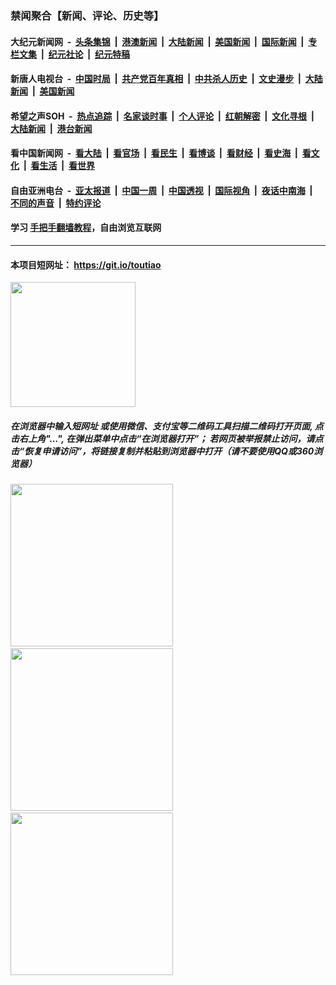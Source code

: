 ### 禁闻聚合【新闻、评论、历史等】

#### 大纪元新闻网 &nbsp;-&nbsp; [头条集锦](indexes/E头条集锦.md?t=02090233) &nbsp;|&nbsp; [港澳新闻](indexes/E港澳新闻.md?t=02090233)  &nbsp;|&nbsp; [大陆新闻](indexes/E大陆新闻.md?t=02090233) &nbsp;|&nbsp; [美国新闻](indexes/E美国新闻.md?t=02090233) &nbsp;|&nbsp; [国际新闻](indexes/E国际新闻.md?t=02090233) &nbsp;|&nbsp; [专栏文集](indexes/E专栏文集.md?t=02090233) &nbsp;|&nbsp; [纪元社论](indexes/E纪元社论.md?t=02090233) &nbsp;|&nbsp; [纪元特稿](indexes/E纪元特稿.md?t=02090233) 

#### 新唐人电视台 &nbsp;-&nbsp; [中国时局](indexes/N中国时局.md?t=02090233) &nbsp;|&nbsp; [共产党百年真相](indexes/N共产党百年真相.md?t=02090233) &nbsp;|&nbsp; [中共杀人历史](indexes/N中共杀人历史.md?t=02090233) &nbsp;|&nbsp; [文史漫步](indexes/N文史漫步.md?t=02090233) &nbsp;|&nbsp; [大陆新闻](indexes/N大陆新闻.md?t=02090233) &nbsp;|&nbsp; [美国新闻](indexes/N美国新闻.md?t=02090233)

#### 希望之声SOH &nbsp;-&nbsp; [热点追踪](indexes/H热点追踪.md?t=02090233) &nbsp;|&nbsp; [名家谈时事](indexes/H名家谈时事.md?t=02090233) &nbsp;|&nbsp; [个人评论](indexes/H个人评论.md?t=02090233)  &nbsp;|&nbsp; [红朝解密](indexes/H红朝解密.md?t=02090233) &nbsp;|&nbsp; [文化寻根](indexes/H文化寻根.md?t=02090233) &nbsp;|&nbsp; [大陆新闻](indexes/H大陆新闻.md?t=02090233) &nbsp;|&nbsp; [港台新闻](indexes/H港台新闻.md?t=02090233)

#### 看中国新闻网 &nbsp;-&nbsp; [看大陆](indexes/S看大陆.md?t=02090233) &nbsp;|&nbsp; [看官场](indexes/S看官场.md?t=02090233) &nbsp;|&nbsp; [看民生](indexes/S看民生.md?t=02090233)  &nbsp;|&nbsp; [看博谈](indexes/S看博谈.md?t=02090233) &nbsp;|&nbsp; [看财经](indexes/S看财经.md?t=02090233) &nbsp;|&nbsp; [看史海](indexes/S看史海.md?t=02090233) &nbsp;|&nbsp; [看文化](indexes/S看文化.md?t=02090233) &nbsp;|&nbsp; [看生活](indexes/S看生活.md?t=02090233) &nbsp;|&nbsp; [看世界](indexes/S看世界.md?t=02090233)

#### 自由亚洲电台 &nbsp;-&nbsp; [亚太报道](indexes/R亚太报道.md?t=02090233) &nbsp;|&nbsp; [中国一周](indexes/R中国一周.md?t=02090233) &nbsp;|&nbsp; [中国透视](indexes/R中国透视.md?t=02090233)  &nbsp;|&nbsp; [国际视角](indexes/R国际视角.md?t=02090233) &nbsp;|&nbsp; [夜话中南海](indexes/R夜话中南海.md?t=02090233) &nbsp;|&nbsp; [不同的声音](indexes/R不同的声音.md?t=02090233) &nbsp;|&nbsp; [特约评论](indexes/R特约评论.md?t=02090233)

#### 学习 [手把手翻墙教程](https://github.com/gfw-breaker/guides/wiki)，自由浏览互联网

----

#### 本项目短网址： https://git.io/toutiao
<img src="https://raw.githubusercontent.com/gfw-breaker/banned-news/master/scripts/img/qr.png" width="200px"/>  

##### 在浏览器中输入短网址 或使用微信、支付宝等二维码工具扫描二维码打开页面, 点击右上角"...", 在弹出菜单中点击“在浏览器打开”； 若网页被举报禁止访问，请点击“恢复申请访问”，将链接复制并粘贴到浏览器中打开（请不要使用QQ或360浏览器）

<img src="https://raw.githubusercontent.com/gfw-breaker/banned-news/master/scripts/img/1.png" width="260px"/> &nbsp; <img src="https://raw.githubusercontent.com/gfw-breaker/banned-news/master/scripts/img/2.png" width="260px"/> &nbsp; <img src="https://raw.githubusercontent.com/gfw-breaker/banned-news/master/scripts/img/3.png" width="260px"/>
